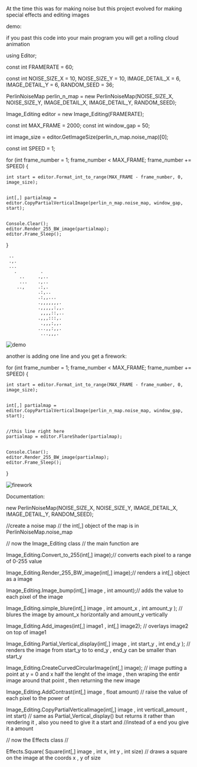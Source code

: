 At the time this was for making noise but this project evolved for making special effects and editing images

demo:




if you past this code into your main program you will get a rolling cloud animation



using Editor;


const int FRAMERATE = 60;

const int NOISE_SIZE_X = 10,
          NOISE_SIZE_Y = 10,
          IMAGE_DETAIL_X = 6,
          IMAGE_DETAIL_Y = 6,
          RANDOM_SEED = 36;


PerlinNoiseMap perlin_n_map = new PerlinNoiseMap(NOISE_SIZE_X, NOISE_SIZE_Y, IMAGE_DETAIL_X, IMAGE_DETAIL_Y, RANDOM_SEED);



Image_Editing editor = new Image_Editing(FRAMERATE);

const int MAX_FRAME = 2000;
const int window_gap = 50;


int image_size = editor.GetImageSize(perlin_n_map.noise_map)[0];

const int SPEED = 1;

for (int frame_number = 1; frame_number < MAX_FRAME; frame_number += SPEED)
{
   

    int start = editor.Format_int_to_range(MAX_FRAME - frame_number, 0, image_size);


    int[,] partialmap = editor.CopyPartialVerticalImage(perlin_n_map.noise_map, window_gap, start);
    
    
    Console.Clear();
    editor.Render_255_BW_image(partialmap);
    editor.Frame_Sleep();
}



     ..
     .,.
     ...
       .         .
         ..     .,..
         ...    .,..
        ..,     .:,.
                .:,..
                .:,,...
                .,,,,,,,.
                .,,,,,:,,.
                 ,,,,::,..
                .,,,:::,.
                 .,,,:,,.               
                ...,,:,,.
                 ...,,,.








![demo](https://github.com/SavageDud/Noise_generator/assets/67841707/bfbe8576-37e6-41c7-877d-173ba244d110)

another is adding one line and you get a firework:


for (int frame_number = 1; frame_number < MAX_FRAME; frame_number += SPEED)
{
   

    int start = editor.Format_int_to_range(MAX_FRAME - frame_number, 0, image_size);


    int[,] partialmap = editor.CopyPartialVerticalImage(perlin_n_map.noise_map, window_gap, start);

    
    //this line right here
    partialmap = editor.FlareShader(partialmap);

    
    Console.Clear();
    editor.Render_255_BW_image(partialmap);
    editor.Frame_Sleep();
}

![firework](https://github.com/SavageDud/Noise_generator/assets/67841707/ceaed76d-9fe5-4dca-af09-7221963a5e2a)





Documentation: 

new PerlinNoiseMap(NOISE_SIZE_X, NOISE_SIZE_Y, IMAGE_DETAIL_X, IMAGE_DETAIL_Y, RANDOM_SEED);

//create a noise map 
// the int[,] object of the map is in PerlinNoiseMap.noise_map








// now the Image_Editing class
// the main function are 

Image_Editing.Convert_to_255(int[,] image);// converts each pixel to a range of 0-255 value

Image_Editing.Render_255_BW_image(int[,] image);// renders a int[,] object as a image

Image_Editing.Image_bump(int[,] image , int amount);// adds the value <amount> to each pixel of the image

Image_Editing.simple_blure(int[,] image , int amount_x , int amount_y ); // blures the image by amount_x horizontally and amount_y vertically

Image_Editing.Add_images(int[,] image1 , int[,] image2); // overlays image2 on top of image1

Image_Editing.Partial_Vertical_display(int[,] image , int start_y , int end_y ); // renders the image from start_y to to end_y , end_y can be smaller than start_y

Image_Editing.CreateCurvedCircularImage(int[,] image); // image putting a point at y = 0 and x half the lenght of the image , then wraping the entir image around that point , then returning the new image

Image_Editing.AddContrast(int[,] image , float amount) // raise the value of each pixel to the power of <amount>



Image_Editing.CopyPartialVerticalImage(int[,] image , int verticall_amount  , int start) 
// same as Partial_Vertical_display() but returns it rather than rendering it , also you need to give it a start and 
//instead of a end you give it a amount






// now the Effects class
//

Effects.Square( Square(int[,] image , int x, int y , int size)
// draws a square on the image at the coords x , y of size
